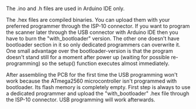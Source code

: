 The .ino and .h files are used in Arduino IDE only.

The .hex files are compiled binaries. You can upload them with your preferred programmer through the ISP-10 connector.
If you want to program the scanner later through the USB connector with Arduino IDE then you have to burn the "with_bootloader" version.
The other one doesn't have bootloader section in it so only dedicated programmers can overwrite it.
One small advantage over the bootloader-version is that the program doesn't stand still for a moment after power up (waiting for possible re-programming) so the setup() function executes almost immediately.

After assembling the PCB for the first time the USB programming won't work because the ATmega2560 microcontroller isn't programmed with bootloader. Its flash memory is completely empty. First step is always to use a dedicated programmer and upload the "with_bootloader" .hex file through the ISP-10 connector. USB programming will work afterwards.